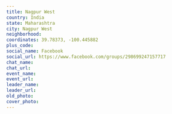 ```yaml
---
title: Nagpur West
country: India
state: Maharashtra
city: Nagpur West
neighborhood: 
coordinates: 39.78373, -100.445882
plus_code:
social_name: Facebook
social_url: https://www.facebook.com/groups/298699247157717
chat_name:
chat_url:
event_name:
event_url:
leader_name:
leader_url:
old_photo: 
cover_photo:
---
```

